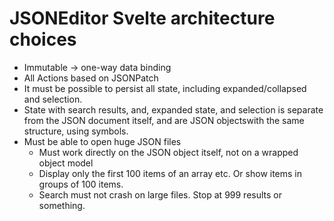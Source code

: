# JSONEditor Svelte architecture choices

- Immutable -> one-way data binding
- All Actions based on JSONPatch
- It must be possible to persist all state, including expanded/collapsed and
  selection.
- State with search results, and, expanded state, and selection is separate
  from the JSON document itself, and are JSON objectswith the same structure,
  using symbols.
- Must be able to open huge JSON files
  - Must work directly on the JSON object itself, not on a wrapped object model 
  - Display only the first 100 items of an array etc. Or show items in groups
    of 100 items.
  - Search must not crash on large files. Stop at 999 results or something.
